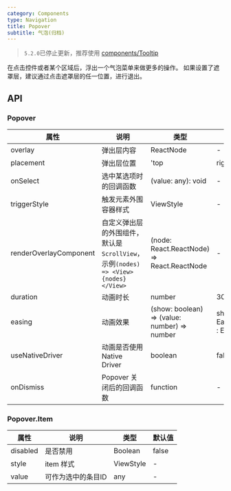 ```yaml
---
category: Components
type: Navigation
title: Popover
subtitle: 气泡(归档)
---
```


> `5.2.0`已停止更新，推荐使用 [components/Tooltip](/components/tooltip-cn)

在点击控件或者某个区域后，浮出一个气泡菜单来做更多的操作。
如果设置了遮罩层，建议通过点击遮罩层的任一位置，进行退出。

## API

### Popover

属性 | 说明 | 类型 | 默认值
----|-----|------|------
| overlay   | 弹出层内容    | ReactNode |  -   |
| placement   |   弹出层位置  | 'top | right | bottom | left | auto' |  auto   |
| onSelect   | 选中某选项时的回调函数    | (value: any): void |  -   |
| triggerStyle  | 触发元素外围容器样式    | ViewStyle |  -   |
| renderOverlayComponent  | 自定义弹出层的外围组件，默认是`ScrollView`，示例`(nodes) => <View>{nodes}</View>`  | (node: React.ReactNode) => React.ReactNode |  -   |
| duration | 动画时长 | number | 300 |
| easing | 动画效果 | (show: boolean) => (value: number) => number | show => show ? Easing.out(Easing.back(1.70158)) : Easing.inOut(Easing.quad) |
| useNativeDriver | 动画是否使用 Native Driver | boolean | false |
| onDismiss | Popover 关闭后的回调函数 | function | - |


### Popover.Item

属性 | 说明 | 类型 | 默认值
----|-----|------|------
| disabled   | 是否禁用    | Boolean |  false   |
| style  | item 样式    | ViewStyle |  -   |
| value | 可作为选中的条目ID   | any |  -   |
